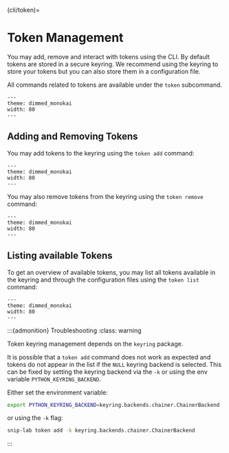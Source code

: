 
(cli/token)=
# Token Management

You may add, remove and interact with tokens using the CLI. By default tokens are stored in a secure keyring. We recommend using the keyring to store your tokens but you can also store them in a configuration file.

All commands related to tokens are available under the `token` subcommand.

```{typer} snip.app:token
---
theme: dimmed_monokai
width: 80
---
``` 


## Adding and Removing Tokens

You may add tokens to the keyring using the `token add` command:

```{typer} snip.app:token:add
---
theme: dimmed_monokai
width: 80
---
```

You may also remove tokens from the keyring using the `token remove` command:

```{typer} snip.app:token:remove
---
theme: dimmed_monokai
width: 80
---
```

## Listing available Tokens

To get an overview of available tokens, you may list all tokens available in the keyring and through the configuration files using the `token list` command:

```{typer} snip.app:token:list
---
theme: dimmed_monokai
width: 80
---
```

:::{admonition} Troubleshooting
:class: warning

Token keyring management depends on the `keyring` package. 

It is possible that a `token add` command does not work as expected and tokens do not appear in the list if the `NULL` keyring backend is selected. This can be fixed by setting the keyring backend via the `-k` or using the env variable `PYTHON_KEYRING_BACKEND`. 

Either set the environment variable:

```bash
export PYTHON_KEYRING_BACKEND=keyring.backends.chainer.ChainerBackend
```

or using the `-k` flag:

```bash
snip-lab token add -k keyring.backends.chainer.ChainerBackend
```
:::